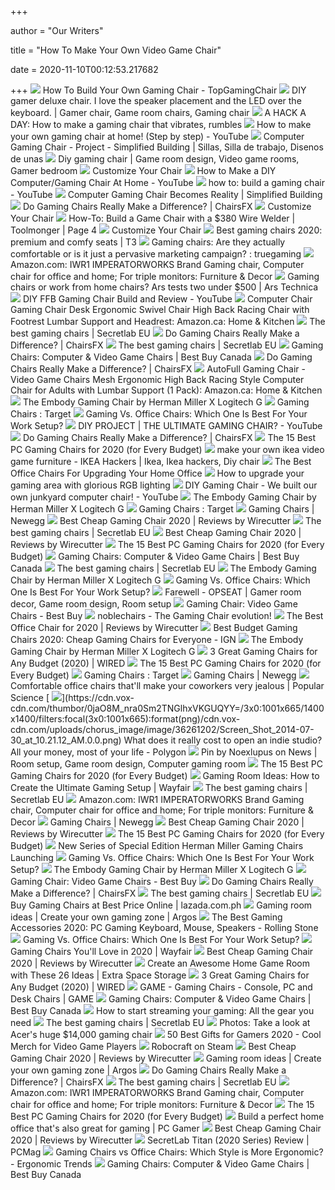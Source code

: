 +++
        
author = "Our Writers"
        
title = "How To Make Your Own Video Game Chair"
        
date = 2020-11-10T00:12:53.217682
        
+++
[ ![](https://topgamingchair.com/wp-content/uploads/2019/01/03.jpg)](https://topgamingchair.com/wp-content/uploads/2019/01/03.jpg) How To Build Your Own Gaming Chair - TopGamingChair
[ ![](https://i.pinimg.com/originals/f5/ef/98/f5ef98996dce9e53efefb8715275b47c.jpg)](https://i.pinimg.com/originals/f5/ef/98/f5ef98996dce9e53efefb8715275b47c.jpg) DIY gamer deluxe chair. I love the speaker placement and the LED over the  keyboard. | Gamer chair, Game room chairs, Gaming chair
[ ![](https://dc-cdn.s3-ap-southeast-1.amazonaws.com/dc-Cover-eq4kuk13gli1ccpn0ffho8rj56-20160319113245.Medi.jpeg)](https://dc-cdn.s3-ap-southeast-1.amazonaws.com/dc-Cover-eq4kuk13gli1ccpn0ffho8rj56-20160319113245.Medi.jpeg) A HACK A DAY: How to make a gaming chair that vibrates, rumbles
[ ![](https://i.ytimg.com/vi/IQ-_xeJamfM/maxresdefault.jpg)](https://i.ytimg.com/vi/IQ-_xeJamfM/maxresdefault.jpg) How to make your own gaming chair at home! (Step by step) - YouTube
[ ![](https://i.pinimg.com/originals/5b/f4/ab/5bf4ab27c90a6adda372f3df3b29492a.jpg)](https://i.pinimg.com/originals/5b/f4/ab/5bf4ab27c90a6adda372f3df3b29492a.jpg) Computer Gaming Chair - Project - Simplified Building | Sillas, Silla de  trabajo, Disenos de unas
[ ![](https://i.pinimg.com/originals/4f/b8/18/4fb818c3405b7cb002b18d46258dc651.jpg)](https://i.pinimg.com/originals/4f/b8/18/4fb818c3405b7cb002b18d46258dc651.jpg) Diy gaming chair | Game room design, Video game rooms, Gamer bedroom
[ ![](https://www.needforseatusa.com/pub/media/vsourz/imagegallery/images/b/l/blizzard.jpg)](https://www.needforseatusa.com/pub/media/vsourz/imagegallery/images/b/l/blizzard.jpg) Customize Your Chair
[ ![](https://i.ytimg.com/vi/igDqB-9VtQs/maxresdefault.jpg)](https://i.ytimg.com/vi/igDqB-9VtQs/maxresdefault.jpg) How to Make a DIY Computer/Gaming Chair At Home - YouTube
[ ![](https://i.ytimg.com/vi/prJZSPoVnLg/maxresdefault.jpg)](https://i.ytimg.com/vi/prJZSPoVnLg/maxresdefault.jpg) how to: build a gaming chair - YouTube
[ ![](https://static.flickr.com/4015/4403835455_220d26bf75.jpg)](https://static.flickr.com/4015/4403835455_220d26bf75.jpg) Computer Gaming Chair Becomes Reality | Simplified Building
[ ![](https://chairsfx.com/wp-content/uploads/2019/12/main-gaming-chair-features.jpg)](https://chairsfx.com/wp-content/uploads/2019/12/main-gaming-chair-features.jpg) Do Gaming Chairs Really Make a Difference? | ChairsFX
[ ![](https://www.needforseatusa.com/pub/media/wysiwyg/Untitled-5.png)](https://www.needforseatusa.com/pub/media/wysiwyg/Untitled-5.png) Customize Your Chair
[ ![](https://toolmonger.com/wp-content/uploads/2006/06/gamechair-beauty800.jpg)](https://toolmonger.com/wp-content/uploads/2006/06/gamechair-beauty800.jpg) How-To: Build a Game Chair with a $380 Wire Welder | Toolmonger | Page 4
[ ![](https://www.needforseatusa.com/pub/media/vsourz/imagegallery/images/s/c/schottenstein.jpg)](https://www.needforseatusa.com/pub/media/vsourz/imagegallery/images/s/c/schottenstein.jpg) Customize Your Chair
[ ![](https://cdn.mos.cms.futurecdn.net/zxPvL2EJDGyt78Yqh2EvQP.jpg)](https://cdn.mos.cms.futurecdn.net/zxPvL2EJDGyt78Yqh2EvQP.jpg) Best gaming chairs 2020: premium and comfy seats | T3
[ ![](https://external-preview.redd.it/zH2PTrFhJLAC37KfQ7fHOtmLcm59yZOjmaPyVGHv7DI.png?auto=webp&s=a778198507eb3921e6eb5c798e764721ade7b108)](https://external-preview.redd.it/zH2PTrFhJLAC37KfQ7fHOtmLcm59yZOjmaPyVGHv7DI.png?auto=webp&s=a778198507eb3921e6eb5c798e764721ade7b108) Gaming chairs: Are they actually comfortable or is it just a pervasive  marketing campaign? : truegaming
[ ![](https://images-na.ssl-images-amazon.com/images/I/61aFbMHVJ1L._AC_SL1280_.jpg)](https://images-na.ssl-images-amazon.com/images/I/61aFbMHVJ1L._AC_SL1280_.jpg) Amazon.com: IWR1 IMPERATORWORKS Brand Gaming chair, Computer chair for  office and home; For triple monitors: Furniture & Decor
[ ![](https://cdn.arstechnica.net/wp-content/uploads/2020/10/chair-vs-chair-hero-shot-resized.jpg)](https://cdn.arstechnica.net/wp-content/uploads/2020/10/chair-vs-chair-hero-shot-resized.jpg) Gaming chairs or work from home chairs? Ars tests two under $500 | Ars  Technica
[ ![](https://i.ytimg.com/vi/Ml7h1uKcDrM/maxresdefault.jpg)](https://i.ytimg.com/vi/Ml7h1uKcDrM/maxresdefault.jpg) DIY FFB Gaming Chair Build and Review - YouTube
[ ![](https://images-na.ssl-images-amazon.com/images/I/611jFd4qtaL.__AC_SY300_QL70_ML2_.jpg)](https://images-na.ssl-images-amazon.com/images/I/611jFd4qtaL.__AC_SY300_QL70_ML2_.jpg) Computer Chair Gaming Chair Desk Ergonomic Swivel Chair High Back Racing  Chair with Footrest Lumbar Support and Headrest: Amazon.ca: Home & Kitchen
[ ![](https://cdn.shopify.com/s/files/1/2360/6457/files/turntable_2020_TT_pu_dark_knight_2-min_250x.jpg?v=10997107300450188166)](https://cdn.shopify.com/s/files/1/2360/6457/files/turntable_2020_TT_pu_dark_knight_2-min_250x.jpg?v=10997107300450188166) The best gaming chairs | Secretlab EU
[ ![](https://chairsfx.com/wp-content/uploads/2019/05/good-vs-bad-posture-gaming-chair.jpg)](https://chairsfx.com/wp-content/uploads/2019/05/good-vs-bad-posture-gaming-chair.jpg) Do Gaming Chairs Really Make a Difference? | ChairsFX
[ ![](https://cdn.shopify.com/s/files/1/2360/6457/files/turntable_2020_OM_pu_stark_2-min_250x.jpg?v=5236816736674398847)](https://cdn.shopify.com/s/files/1/2360/6457/files/turntable_2020_OM_pu_stark_2-min_250x.jpg?v=5236816736674398847) The best gaming chairs | Secretlab EU
[ ![](https://merchandising-assets.bestbuy.ca/bltc8653f66842bff7f/blt52a712edc89286bd/5f989e811f9166620ed862aa/furniture-20201101-feature-gaming-chair-slideshow-fg-xs.png?width=50p&quality=80)](https://merchandising-assets.bestbuy.ca/bltc8653f66842bff7f/blt52a712edc89286bd/5f989e811f9166620ed862aa/furniture-20201101-feature-gaming-chair-slideshow-fg-xs.png?width=50p&quality=80) Gaming Chairs: Computer & Video Game Chairs | Best Buy Canada
[ ![](https://chairsfx.com/wp-content/uploads/2019/02/gaming-chair-posture-support.jpg)](https://chairsfx.com/wp-content/uploads/2019/02/gaming-chair-posture-support.jpg) Do Gaming Chairs Really Make a Difference? | ChairsFX
[ ![](https://images-na.ssl-images-amazon.com/images/I/61RMuuhOwTL.__AC_SY300_QL70_ML2_.jpg)](https://images-na.ssl-images-amazon.com/images/I/61RMuuhOwTL.__AC_SY300_QL70_ML2_.jpg) AutoFull Gaming Chair - Video Game Chairs Mesh Ergonomic High Back Racing  Style Computer Chair for Adults with Lumbar Support (1 Pack): Amazon.ca:  Home & Kitchen
[ ![](https://store.hermanmiller.com/on/demandware.static/-/Sites-master-catalog/default/dwb6a52588/Gaming%20Products/100160889%20-%20Embody%20Gaming%20Chair/01%20-%20Gallery%20Images/sm_embody_prd_gallery_08.jpg)](https://store.hermanmiller.com/on/demandware.static/-/Sites-master-catalog/default/dwb6a52588/Gaming%20Products/100160889%20-%20Embody%20Gaming%20Chair/01%20-%20Gallery%20Images/sm_embody_prd_gallery_08.jpg) The Embody Gaming Chair by Herman Miller X Logitech G
[ ![](https://target.scene7.com/is/image/Target/BlackChairs_CB-200924-1600974478097?wid=315&hei=315&qlt=60&fmt=pjpeg)](https://target.scene7.com/is/image/Target/BlackChairs_CB-200924-1600974478097?wid=315&hei=315&qlt=60&fmt=pjpeg) Gaming Chairs : Target
[ ![](https://thumbor.forbes.com/thumbor/711x400/https://specials-images.forbesimg.com/imageserve/5e8e572c93ef920006d3a192/960x0.jpg?fit=scale)](https://thumbor.forbes.com/thumbor/711x400/https://specials-images.forbesimg.com/imageserve/5e8e572c93ef920006d3a192/960x0.jpg?fit=scale) Gaming Vs. Office Chairs: Which One Is Best For Your Work Setup?
[ ![](https://i.ytimg.com/vi/fFve2ZwNiy0/maxresdefault.jpg)](https://i.ytimg.com/vi/fFve2ZwNiy0/maxresdefault.jpg) DIY PROJECT | THE ULTIMATE GAMING CHAIR? - YouTube
[ ![](https://chairsfx.com/wp-content/uploads/2019/03/back-pain-office-chair.jpg)](https://chairsfx.com/wp-content/uploads/2019/03/back-pain-office-chair.jpg) Do Gaming Chairs Really Make a Difference? | ChairsFX
[ ![](https://i.ytimg.com/vi/G7MTlS4aJTo/maxresdefault.jpg)](https://i.ytimg.com/vi/G7MTlS4aJTo/maxresdefault.jpg) The 15 Best PC Gaming Chairs for 2020 (for Every Budget)
[ ![](https://i.pinimg.com/600x315/24/27/c1/2427c19da0296019b1ba00916076ab53.jpg)](https://i.pinimg.com/600x315/24/27/c1/2427c19da0296019b1ba00916076ab53.jpg) make your own ikea video game furniture - IKEA Hackers | Ikea, Ikea  hackers, Diy chair
[ ![](https://specials-images.forbesimg.com/imageserve/5eea485bdb3b680006a1e736/960x0.jpg?cropX1=0&cropX2=800&cropY1=233&cropY2=766)](https://specials-images.forbesimg.com/imageserve/5eea485bdb3b680006a1e736/960x0.jpg?cropX1=0&cropX2=800&cropY1=233&cropY2=766) The Best Office Chairs For Upgrading Your Home Office
[ ![](https://cdn.pocket-lint.com/r/s/1200x/assets/images/144097-laptops-news-feature-gaming-upgrade-image2-yoanghgqr4.jpg)](https://cdn.pocket-lint.com/r/s/1200x/assets/images/144097-laptops-news-feature-gaming-upgrade-image2-yoanghgqr4.jpg) How to upgrade your gaming area with glorious RGB lighting
[ ![](https://i.ytimg.com/vi/Mpq8MaMijXw/maxresdefault.jpg)](https://i.ytimg.com/vi/Mpq8MaMijXw/maxresdefault.jpg) DIY Gaming Chair - We built our own junkyard computer chair! - YouTube
[ ![](https://store.hermanmiller.com/on/demandware.static/-/Sites-master-catalog/default/dwece351b8/Gaming%20Products/100160889%20-%20Embody%20Gaming%20Chair/01%20-%20Gallery%20Images/sm_embody_prd_gallery_06.jpg)](https://store.hermanmiller.com/on/demandware.static/-/Sites-master-catalog/default/dwece351b8/Gaming%20Products/100160889%20-%20Embody%20Gaming%20Chair/01%20-%20Gallery%20Images/sm_embody_prd_gallery_06.jpg) The Embody Gaming Chair by Herman Miller X Logitech G
[ ![](https://target.scene7.com/is/image/Target/1_ConsoleGamingChair_SB-201016-1602865933492?wid=1100&qlt=60&fmt=pjpeg)](https://target.scene7.com/is/image/Target/1_ConsoleGamingChair_SB-201016-1602865933492?wid=1100&qlt=60&fmt=pjpeg) Gaming Chairs : Target
[ ![](https://c1.neweggimages.com/ProductImageCompressAll300/2T4-029X-00019-S01.jpg)](https://c1.neweggimages.com/ProductImageCompressAll300/2T4-029X-00019-S01.jpg) Gaming Chairs | Newegg
[ ![](https://cdn.thewirecutter.com/wp-content/uploads/2018/02/gaming-chairs-lowres-0565.jpg)](https://cdn.thewirecutter.com/wp-content/uploads/2018/02/gaming-chairs-lowres-0565.jpg) Best Cheap Gaming Chair 2020 | Reviews by Wirecutter
[ ![](https://pbs.twimg.com/media/Dsc1_vpWoAAg10P.jpg)](https://pbs.twimg.com/media/Dsc1_vpWoAAg10P.jpg) The best gaming chairs | Secretlab EU
[ ![](https://d1b5h9psu9yexj.cloudfront.net/24842/X-Rocker-Surge-Gaming-Chair_20180206-201939_full.jpg)](https://d1b5h9psu9yexj.cloudfront.net/24842/X-Rocker-Surge-Gaming-Chair_20180206-201939_full.jpg) Best Cheap Gaming Chair 2020 | Reviews by Wirecutter
[ ![](https://techguided.com/wp-content/uploads/2018/07/HomCom-Gaming-Chair.jpg)](https://techguided.com/wp-content/uploads/2018/07/HomCom-Gaming-Chair.jpg) The 15 Best PC Gaming Chairs for 2020 (for Every Budget)
[ ![](https://multimedia.bbycastatic.ca/multimedia/products/500x500/143/14310/14310014.jpg)](https://multimedia.bbycastatic.ca/multimedia/products/500x500/143/14310/14310014.jpg) Gaming Chairs: Computer & Video Game Chairs | Best Buy Canada
[ ![](https://pbs.twimg.com/media/DrTXGB-XQAATDDG.jpg)](https://pbs.twimg.com/media/DrTXGB-XQAATDDG.jpg) The best gaming chairs | Secretlab EU
[ ![](https://www.hermanmiller.com/content/dam/hmicom/page_assets/products/categories/gaming/it_cmp_gaming_embody_gaming_chair.jpg)](https://www.hermanmiller.com/content/dam/hmicom/page_assets/products/categories/gaming/it_cmp_gaming_embody_gaming_chair.jpg) The Embody Gaming Chair by Herman Miller X Logitech G
[ ![](https://specials-images.forbesimg.com/imageserve/5e8f7482c12c240007af3a7b/0x800.jpg?cropX1=0&cropX2=359&cropY1=0&cropY2=500)](https://specials-images.forbesimg.com/imageserve/5e8f7482c12c240007af3a7b/0x800.jpg?cropX1=0&cropX2=359&cropY1=0&cropY2=500) Gaming Vs. Office Chairs: Which One Is Best For Your Work Setup?
[ ![](https://i.pinimg.com/originals/12/12/95/12129512d028c6fff88ea2768c591cfd.png)](https://i.pinimg.com/originals/12/12/95/12129512d028c6fff88ea2768c591cfd.png) Farewell - OPSEAT | Gamer room decor, Game room design, Room setup
[ ![](https://pisces.bbystatic.com/image2/BestBuy_US/Gallery/flex_Weight-gaming-chair-EVN-173666-0415-der-149981.jpg;maxHeight=920;maxWidth=920)](https://pisces.bbystatic.com/image2/BestBuy_US/Gallery/flex_Weight-gaming-chair-EVN-173666-0415-der-149981.jpg;maxHeight=920;maxWidth=920) Gaming Chair: Video Game Chairs - Best Buy
[ ![](https://cdn.shopify.com/s/files/1/0466/7398/5689/files/doom-2.png?v=1604487616)](https://cdn.shopify.com/s/files/1/0466/7398/5689/files/doom-2.png?v=1604487616) noblechairs - The Gaming Chair evolution!
[ ![](https://cdn.thewirecutter.com/wp-content/media/2020/09/officechairs-2048px-9607.jpg?auto=webp&crop=1.91:1&width=1200)](https://cdn.thewirecutter.com/wp-content/media/2020/09/officechairs-2048px-9607.jpg?auto=webp&crop=1.91:1&width=1200) The Best Office Chair for 2020 | Reviews by Wirecutter
[ ![](http://assets1.ignimgs.com/2018/06/20/bestgamingchairs-blogroll-1529525911135.jpg)](http://assets1.ignimgs.com/2018/06/20/bestgamingchairs-blogroll-1529525911135.jpg) Best Budget Gaming Chairs 2020: Cheap Gaming Chairs for Everyone - IGN
[ ![](https://store.hermanmiller.com/on/demandware.static/-/Sites-master-catalog/default/dwbd73bd21/Gaming%20Products/100160889%20-%20Embody%20Gaming%20Chair/01%20-%20Gallery%20Images/sm_embody_prd_gallery_07.jpg)](https://store.hermanmiller.com/on/demandware.static/-/Sites-master-catalog/default/dwbd73bd21/Gaming%20Products/100160889%20-%20Embody%20Gaming%20Chair/01%20-%20Gallery%20Images/sm_embody_prd_gallery_07.jpg) The Embody Gaming Chair by Herman Miller X Logitech G
[ ![](https://media.wired.com/photos/5f777c7eab008265a183f31b/191:100/w_2292,h_1200,c_limit/WI110120_GL_LevelUpGamingChairs_01.jpg)](https://media.wired.com/photos/5f777c7eab008265a183f31b/191:100/w_2292,h_1200,c_limit/WI110120_GL_LevelUpGamingChairs_01.jpg) 3 Great Gaming Chairs for Any Budget (2020) | WIRED
[ ![](https://techguided.com/wp-content/uploads/2018/09/BestOffice-Racing-Gaming-Chair.jpg)](https://techguided.com/wp-content/uploads/2018/09/BestOffice-Racing-Gaming-Chair.jpg) The 15 Best PC Gaming Chairs for 2020 (for Every Budget)
[ ![](https://target.scene7.com/is/image/Target/RecliningChairs_QUIVER-200925-1601053840475)](https://target.scene7.com/is/image/Target/RecliningChairs_QUIVER-200925-1601053840475) Gaming Chairs : Target
[ ![](https://c1.neweggimages.com/ProductImageCompressAll300/2T4-01VY-00001-S04.jpg)](https://c1.neweggimages.com/ProductImageCompressAll300/2T4-01VY-00001-S04.jpg) Gaming Chairs | Newegg
[ ![](http://thumbor-prod-us-east-1.photo.aws.arc.pub/mdPOWvozRvt4NcJScTHu8SEy5k4=/arc-anglerfish-arc2-prod-bonnier/public/TTSKZIWK5A24UGS47POODRVPW4.jpg)](http://thumbor-prod-us-east-1.photo.aws.arc.pub/mdPOWvozRvt4NcJScTHu8SEy5k4=/arc-anglerfish-arc2-prod-bonnier/public/TTSKZIWK5A24UGS47POODRVPW4.jpg) Comfortable office chairs that'll make your coworkers very jealous |  Popular Science
[ ![](https://cdn.vox-cdn.com/thumbor/0jaO8M_nra0Sm2TNGlhxVKGUQYY=/3x0:1001x665/1400x1400/filters:focal(3x0:1001x665):format(png)/cdn.vox-cdn.com/uploads/chorus_image/image/36261202/Screen_Shot_2014-07-30_at_10.21.12_AM.0.0.png)](https://cdn.vox-cdn.com/thumbor/0jaO8M_nra0Sm2TNGlhxVKGUQYY=/3x0:1001x665/1400x1400/filters:focal(3x0:1001x665):format(png)/cdn.vox-cdn.com/uploads/chorus_image/image/36261202/Screen_Shot_2014-07-30_at_10.21.12_AM.0.0.png) What does it really cost to open an indie studio? All your money, most of  your life - Polygon
[ ![](https://i.pinimg.com/originals/17/36/4d/17364d26b5a005ab4e1e5d9147f48cf1.jpg)](https://i.pinimg.com/originals/17/36/4d/17364d26b5a005ab4e1e5d9147f48cf1.jpg) Pin by Noexlupus on News | Room setup, Game room design, Computer gaming  room
[ ![](https://techguided.com/wp-content/uploads/2018/09/Homall-Gaming-Chair.jpg)](https://techguided.com/wp-content/uploads/2018/09/Homall-Gaming-Chair.jpg) The 15 Best PC Gaming Chairs for 2020 (for Every Budget)
[ ![](https://secure.img1-fg.wfcdn.com/im/32643383/compr-r85/9999/99999514/desk+PC+gaming+setup+illuminated+by+blue+LED+light+strips.jpg)](https://secure.img1-fg.wfcdn.com/im/32643383/compr-r85/9999/99999514/desk+PC+gaming+setup+illuminated+by+blue+LED+light+strips.jpg) Gaming Room Ideas: How to Create the Ultimate Gaming Setup | Wayfair
[ ![](https://pbs.twimg.com/media/DoDQTskXoAEeM4l.jpg)](https://pbs.twimg.com/media/DoDQTskXoAEeM4l.jpg) The best gaming chairs | Secretlab EU
[ ![](https://m.media-amazon.com/images/I/41fyDBwvwaL._AC_UL400_.jpg)](https://m.media-amazon.com/images/I/41fyDBwvwaL._AC_UL400_.jpg) Amazon.com: IWR1 IMPERATORWORKS Brand Gaming chair, Computer chair for  office and home; For triple monitors: Furniture & Decor
[ ![](https://c1.neweggimages.com/ProductImageCompressAll300/358-003D-000B5-S01.jpg)](https://c1.neweggimages.com/ProductImageCompressAll300/358-003D-000B5-S01.jpg) Gaming Chairs | Newegg
[ ![](https://cdn.thewirecutter.com/wp-content/uploads/2018/02/gaming-chairs-lowres-0036.jpg)](https://cdn.thewirecutter.com/wp-content/uploads/2018/02/gaming-chairs-lowres-0036.jpg) Best Cheap Gaming Chair 2020 | Reviews by Wirecutter
[ ![](https://techguided.com/wp-content/uploads/2018/06/Ficmax-Racing-Gaming-Chair.jpg)](https://techguided.com/wp-content/uploads/2018/06/Ficmax-Racing-Gaming-Chair.jpg) The 15 Best PC Gaming Chairs for 2020 (for Every Budget)
[ ![](https://mma.prnewswire.com/media/1247454/Special_Gaming_Edition_Aeron_Chair.jpg?p=publish)](https://mma.prnewswire.com/media/1247454/Special_Gaming_Edition_Aeron_Chair.jpg?p=publish) New Series of Special Edition Herman Miller Gaming Chairs Launching
[ ![](https://specials-images.forbesimg.com/imageserve/5e8f7af7361cc00006aafcfc/960x0.jpg?cropX1=0&cropX2=500&cropY1=0&cropY2=500)](https://specials-images.forbesimg.com/imageserve/5e8f7af7361cc00006aafcfc/960x0.jpg?cropX1=0&cropX2=500&cropY1=0&cropY2=500) Gaming Vs. Office Chairs: Which One Is Best For Your Work Setup?
[ ![](https://store.hermanmiller.com/on/demandware.static/-/Sites-master-catalog/default/dwb10f39a1/Gaming%20Products/100160889%20-%20Embody%20Gaming%20Chair/01%20-%20Gallery%20Images/embody_prd_02.jpg)](https://store.hermanmiller.com/on/demandware.static/-/Sites-master-catalog/default/dwb10f39a1/Gaming%20Products/100160889%20-%20Embody%20Gaming%20Chair/01%20-%20Gallery%20Images/embody_prd_02.jpg) The Embody Gaming Chair by Herman Miller X Logitech G
[ ![](https://pisces.bbystatic.com/image2/BestBuy_US/Gallery/flex_On-Sale-gaming-chair-EVN-173666-0415-der-149983.jpg;maxHeight=920;maxWidth=920)](https://pisces.bbystatic.com/image2/BestBuy_US/Gallery/flex_On-Sale-gaming-chair-EVN-173666-0415-der-149983.jpg;maxHeight=920;maxWidth=920) Gaming Chair: Video Game Chairs - Best Buy
[ ![](https://chairsfx.com/wp-content/uploads/2018/05/gaming-chairs-make-difference-feature2.jpg)](https://chairsfx.com/wp-content/uploads/2018/05/gaming-chairs-make-difference-feature2.jpg) Do Gaming Chairs Really Make a Difference? | ChairsFX
[ ![](https://pbs.twimg.com/media/DjpkpdCV4AAjRZf.jpg)](https://pbs.twimg.com/media/DjpkpdCV4AAjRZf.jpg) The best gaming chairs | Secretlab EU
[ ![](https://ph-live-01.slatic.net/p/021a91e94093d1fb73fcbf2ca7cce2be.jpg)](https://ph-live-01.slatic.net/p/021a91e94093d1fb73fcbf2ca7cce2be.jpg) Buy Gaming Chairs at Best Price Online | lazada.com.ph
[ ![](https://media.4rgos.it/i/Argos/3019-m0014-m007-m050-asym-m008-m022-gamingroomideas-extrasdecs-8455808?qlt=75&fmt.jpeg.interlaced=true)](https://media.4rgos.it/i/Argos/3019-m0014-m007-m050-asym-m008-m022-gamingroomideas-extrasdecs-8455808?qlt=75&fmt.jpeg.interlaced=true) Gaming room ideas | Create your own gaming zone | Argos
[ ![](https://www.rollingstone.com/wp-content/uploads/2020/04/AmazonBasics-MIFMA-Gaming-Chair.jpg)](https://www.rollingstone.com/wp-content/uploads/2020/04/AmazonBasics-MIFMA-Gaming-Chair.jpg) The Best Gaming Accessories 2020: PC Gaming Keyboard, Mouse, Speakers -  Rolling Stone
[ ![](https://specials-images.forbesimg.com/imageserve/5e8f5f90f7d6ef0006c35a95/960x0.jpg?fit=scale)](https://specials-images.forbesimg.com/imageserve/5e8f5f90f7d6ef0006c35a95/960x0.jpg?fit=scale) Gaming Vs. Office Chairs: Which One Is Best For Your Work Setup?
[ ![](https://secure.img1-fg.wfcdn.com/im/38680718/resize-h310-w310%5Ecompr-r85/1000/100000327/pc-racing-game-chair.jpg)](https://secure.img1-fg.wfcdn.com/im/38680718/resize-h310-w310%5Ecompr-r85/1000/100000327/pc-racing-game-chair.jpg) Gaming Chairs You'll Love in 2020 | Wayfair
[ ![](https://cdn.thewirecutter.com/wp-content/uploads/2018/02/gaming-chairs-lowres-0617.jpg)](https://cdn.thewirecutter.com/wp-content/uploads/2018/02/gaming-chairs-lowres-0617.jpg) Best Cheap Gaming Chair 2020 | Reviews by Wirecutter
[ ![](https://i1.wp.com/www.extraspace.com/blog/wp-content/uploads/2018/06/game-18.jpg?resize=640%2C640&ssl=1)](https://i1.wp.com/www.extraspace.com/blog/wp-content/uploads/2018/06/game-18.jpg?resize=640%2C640&ssl=1) Create an Awesome Home Game Room with These 26 Ideas | Extra Space Storage
[ ![](https://media.wired.com/photos/5f777c7eab008265a183f31b/125:94/w_1328,h_999,c_limit/WI110120_GL_LevelUpGamingChairs_01.jpg)](https://media.wired.com/photos/5f777c7eab008265a183f31b/125:94/w_1328,h_999,c_limit/WI110120_GL_LevelUpGamingChairs_01.jpg) 3 Great Gaming Chairs for Any Budget (2020) | WIRED
[ ![](https://cdn.game.net/image/upload/dpr_auto,f_auto,q_auto/v1/game_img/merch2020/_assets/hubs/gamingChairs/heroes/Enhanced-1.png)](https://cdn.game.net/image/upload/dpr_auto,f_auto,q_auto/v1/game_img/merch2020/_assets/hubs/gamingChairs/heroes/Enhanced-1.png) GAME - Gaming Chairs - Console, PC and Desk Chairs | GAME
[ ![](https://multimedia.bbycastatic.ca/multimedia/products/500x500/134/13499/13499133.jpg)](https://multimedia.bbycastatic.ca/multimedia/products/500x500/134/13499/13499133.jpg) Gaming Chairs: Computer & Video Game Chairs | Best Buy Canada
[ ![](https://cdn.pocket-lint.com/r/s/970x/assets/images/151356-games-buyer-s-guide-how-to-start-streaming-image1-xspezfdog8-jpg.webp)](https://cdn.pocket-lint.com/r/s/970x/assets/images/151356-games-buyer-s-guide-how-to-start-streaming-image1-xspezfdog8-jpg.webp) How to start streaming your gaming: All the gear you need
[ ![](https://pbs.twimg.com/media/DhbuDJ3WkAERCjr.jpg)](https://pbs.twimg.com/media/DhbuDJ3WkAERCjr.jpg) The best gaming chairs | Secretlab EU
[ ![](https://image.cnbcfm.com/api/v1/image/106539741-1589576359822predator_thronos_air_07.jpg?v=1589576399)](https://image.cnbcfm.com/api/v1/image/106539741-1589576359822predator_thronos_air_07.jpg?v=1589576399) Photos: Take a look at Acer's huge $14,000 gaming chair
[ ![](https://hips.hearstapps.com/hmg-prod.s3.amazonaws.com/images/14-1599226344.jpg)](https://hips.hearstapps.com/hmg-prod.s3.amazonaws.com/images/14-1599226344.jpg) 50 Best Gifts for Gamers 2020 - Cool Merch for Video Game Players
[ ![](https://steamcdn-a.akamaihd.net/steam/apps/301520/header.jpg?t=1558086883)](https://steamcdn-a.akamaihd.net/steam/apps/301520/header.jpg?t=1558086883) Robocraft on Steam
[ ![](https://d1b5h9psu9yexj.cloudfront.net/24841/BirdRock-Home-Adjustable-14-Position-Memory-Foam-Floor-and-Gaming-Chair_20180206-201912_full.jpg)](https://d1b5h9psu9yexj.cloudfront.net/24841/BirdRock-Home-Adjustable-14-Position-Memory-Foam-Floor-and-Gaming-Chair_20180206-201912_full.jpg) Best Cheap Gaming Chair 2020 | Reviews by Wirecutter
[ ![](https://media.4rgos.it/i/Argos/3020-m0014-m007-m050-asym-m008-m022-gamingroomideas-8987039-2?qlt=75&fmt.jpeg.interlaced=true)](https://media.4rgos.it/i/Argos/3020-m0014-m007-m050-asym-m008-m022-gamingroomideas-8987039-2?qlt=75&fmt.jpeg.interlaced=true) Gaming room ideas | Create your own gaming zone | Argos
[ ![](https://chairsfx.com/wp-content/uploads/2019/12/gaming-chair-differences.jpg)](https://chairsfx.com/wp-content/uploads/2019/12/gaming-chair-differences.jpg) Do Gaming Chairs Really Make a Difference? | ChairsFX
[ ![](https://cdn.shopify.com/s/files/1/2360/6457/t/269/assets/home-about-min.jpg?v=15469314744188955009)](https://cdn.shopify.com/s/files/1/2360/6457/t/269/assets/home-about-min.jpg?v=15469314744188955009) The best gaming chairs | Secretlab EU
[ ![](https://images-na.ssl-images-amazon.com/images/I/61H4EFux8yL._AC_SL1280_.jpg)](https://images-na.ssl-images-amazon.com/images/I/61H4EFux8yL._AC_SL1280_.jpg) Amazon.com: IWR1 IMPERATORWORKS Brand Gaming chair, Computer chair for  office and home; For triple monitors: Furniture & Decor
[ ![](https://techguided.com/wp-content/uploads/2018/06/Computer-Gaming-Chair.png)](https://techguided.com/wp-content/uploads/2018/06/Computer-Gaming-Chair.png) The 15 Best PC Gaming Chairs for 2020 (for Every Budget)
[ ![](https://cdn.mos.cms.futurecdn.net/LCKqSMZFuWSPxejES2NCke.jpg)](https://cdn.mos.cms.futurecdn.net/LCKqSMZFuWSPxejES2NCke.jpg) Build a perfect home office that's also great for gaming | PC Gamer
[ ![](https://cdn.thewirecutter.com/wp-content/uploads/2018/02/gaming-chairs-2x1-lowres0477-1.jpg)](https://cdn.thewirecutter.com/wp-content/uploads/2018/02/gaming-chairs-2x1-lowres0477-1.jpg) Best Cheap Gaming Chair 2020 | Reviews by Wirecutter
[ ![](https://i.pcmag.com/imagery/reviews/00yJS0v45fMMdRvhAp53QsN-2..1569469939.jpg)](https://i.pcmag.com/imagery/reviews/00yJS0v45fMMdRvhAp53QsN-2..1569469939.jpg) SecretLab Titan (2020 Series) Review | PCMag
[ ![](http://ergonomictrends.com/wp-content/uploads/2020/05/gtracing-gaming-chair-full-review.jpg)](http://ergonomictrends.com/wp-content/uploads/2020/05/gtracing-gaming-chair-full-review.jpg) Gaming Chairs vs Office Chairs: Which Style is More Ergonomic? - Ergonomic  Trends
[ ![](https://merchandising-assets.bestbuy.ca/bltc8653f66842bff7f/blt470e1bd31a7f8bac/5d1fc94defd6391a8277c800/furniture-evergreen-gaming-pedestal.jpg?width=1800&quality=80)](https://merchandising-assets.bestbuy.ca/bltc8653f66842bff7f/blt470e1bd31a7f8bac/5d1fc94defd6391a8277c800/furniture-evergreen-gaming-pedestal.jpg?width=1800&quality=80) Gaming Chairs: Computer & Video Game Chairs | Best Buy Canada
